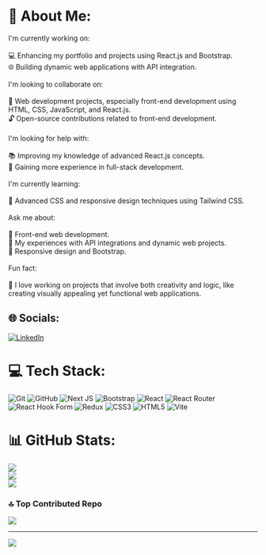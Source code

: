 # 💫 About Me:
I'm currently working on:<br><br>💻 Enhancing my portfolio and projects using React.js and Bootstrap.<br>🌐 Building dynamic web applications with API integration.<br><br>I'm looking to collaborate on:<br><br>🤝 Web development projects, especially front-end development using HTML, CSS, JavaScript, and React.js.<br>🔓 Open-source contributions related to front-end development.<br><br>I'm looking for help with:<br><br>📚 Improving my knowledge of advanced React.js concepts.<br>🌱 Gaining more experience in full-stack development.<br><br>I'm currently learning:<br><br>🎨 Advanced CSS and responsive design techniques using Tailwind CSS.<br><br>Ask me about:<br><br>🚀 Front-end web development.<br>🔗 My experiences with API integrations and dynamic web projects.<br>📱 Responsive design and Bootstrap.<br><br>Fun fact:<br><br>🎨 I love working on projects that involve both creativity and logic, like creating visually appealing yet functional web applications.<br>


## 🌐 Socials:
[![LinkedIn](https://img.shields.io/badge/LinkedIn-0077B5?style=for-the-badge&logo=linkedin&logoColor=white)](https://www.linkedin.com/in/kirtan-pagi-/)

# 💻 Tech Stack:
![Git](https://img.shields.io/badge/git-%23F05033.svg?style=for-the-badge&logo=git&logoColor=white) ![GitHub](https://img.shields.io/badge/github-%23121011.svg?style=for-the-badge&logo=github&logoColor=white) ![Next JS](https://img.shields.io/badge/Next-black?style=for-the-badge&logo=next.js&logoColor=white) ![Bootstrap](https://img.shields.io/badge/bootstrap-%238511FA.svg?style=for-the-badge&logo=bootstrap&logoColor=white) ![React](https://img.shields.io/badge/react-%2320232a.svg?style=for-the-badge&logo=react&logoColor=%2361DAFB) ![React Router](https://img.shields.io/badge/React_Router-CA4245?style=for-the-badge&logo=react-router&logoColor=white) ![React Hook Form](https://img.shields.io/badge/React%20Hook%20Form-%23EC5990.svg?style=for-the-badge&logo=reacthookform&logoColor=white) ![Redux](https://img.shields.io/badge/redux-%23593d88.svg?style=for-the-badge&logo=redux&logoColor=white) ![CSS3](https://img.shields.io/badge/css3-%231572B6.svg?style=for-the-badge&logo=css3&logoColor=white) ![HTML5](https://img.shields.io/badge/html5-%23E34F26.svg?style=for-the-badge&logo=html5&logoColor=white) ![Vite](https://img.shields.io/badge/vite-%23646CFF.svg?style=for-the-badge&logo=vite&logoColor=white)
# 📊 GitHub Stats:
![](https://github-readme-stats.vercel.app/api?username=Kirtanpagi&theme=dark&hide_border=false&include_all_commits=false&count_private=false)<br/>
![](https://github-readme-streak-stats.herokuapp.com/?user=Kirtanpagi&theme=dark&hide_border=false)<br/>
![](https://github-readme-stats.vercel.app/api/top-langs/?username=Kirtanpagi&theme=dark&hide_border=false&include_all_commits=false&count_private=false&layout=compact)

### 🔝 Top Contributed Repo
![](https://github-contributor-stats.vercel.app/api?username=Kirtanpagi&limit=5&theme=dark&combine_all_yearly_contributions=true)

---
[![](https://visitcount.itsvg.in/api?id=Kirtanpagi&icon=0&color=0)](https://visitcount.itsvg.in)

<!-- Proudly created with GPRM ( https://gprm.itsvg.in ) -->
